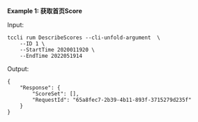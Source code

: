 **Example 1: 获取首页Score**



Input: 

```
tccli rum DescribeScores --cli-unfold-argument  \
    --ID 1 \
    --StartTime 2020011920 \
    --EndTime 2022051914
```

Output: 
```
{
    "Response": {
        "ScoreSet": [],
        "RequestId": "65a8fec7-2b39-4b11-893f-3715279d235f"
    }
}
```

